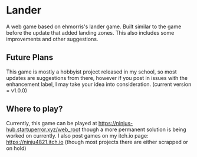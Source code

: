 # Lander
A web game based on ehmorris's lander game.
Built similar to the game before the update that added landing zones. This also includes some improvements and other suggestions.

## Future Plans
This game is mostly a hobbyist project released in my school, so most updates are suggestions from there, however if you post in issues with the enhancement label, I may take your idea into consideration.
(current version = v1.0.0)

## Where to play?
Currently, this game can be played at https://ninjus-hub.startuperror.xyz/web_root though a more permanent solution is being worked on currently.
I also post games on my itch.io page: https://ninju4821.itch.io (though most projects there are either scrapped or on hold)

